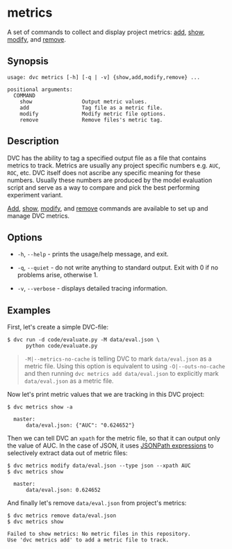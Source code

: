 # metrics

A set of commands to collect and display project metrics:
[add](/doc/commands-reference/metrics/add),
[show](/doc/commands-reference/metrics/show),
[modify](/doc/commands-reference/metrics/modify), and
[remove](/doc/commands-reference/metrics/remove).

## Synopsis

```usage
usage: dvc metrics [-h] [-q | -v] {show,add,modify,remove} ...

positional arguments:
  COMMAND
    show                Output metric values.
    add                 Tag file as a metric file.
    modify              Modify metric file options.
    remove              Remove files's metric tag.
```

## Description

DVC has the ability to tag a specified output file as a file that contains
metrics to track. Metrics are usually any project specific numbers e.g. `AUC`,
`ROC`, etc. DVC itself does not ascribe any specific meaning for these numbers.
Usually these numbers are produced by the model evaluation script and serve as a
way to compare and pick the best performing experiment variant.

[Add](/doc/commands-reference/metrics/add),
[show](/doc/commands-reference/metrics/show),
[modify](/doc/commands-reference/metrics/modify), and
[remove](/doc/commands-reference/metrics/remove) commands are available to set
up and manage DVC metrics.

## Options

- `-h`, `--help` - prints the usage/help message, and exit.

- `-q`, `--quiet` - do not write anything to standard output. Exit with 0 if no
  problems arise, otherwise 1.

- `-v`, `--verbose` - displays detailed tracing information.

## Examples

First, let's create a simple DVC-file:

```dvc
$ dvc run -d code/evaluate.py -M data/eval.json \
      python code/evaluate.py
```

> `-M|--metrics-no-cache` is telling DVC to mark `data/eval.json` as a metric
> file. Using this option is equivalent to using `-O|--outs-no-cache` and then
> running `dvc metrics add data/eval.json` to explicitly mark `data/eval.json`
> as a metric file.

Now let's print metric values that we are tracking in this DVC project:

```dvc
$ dvc metrics show -a

  master:
      data/eval.json: {"AUC": "0.624652"}
```

Then we can tell DVC an `xpath` for the metric file, so that it can output only
the value of AUC. In the case of JSON, it uses
[JSONPath expressions](https://goessner.net/articles/JsonPath/index.html) to
selectively extract data out of metric files:

```dvc
$ dvc metrics modify data/eval.json --type json --xpath AUC
$ dvc metrics show

  master:
      data/eval.json: 0.624652
```

And finally let's remove `data/eval.json` from project's metrics:

```dvc
$ dvc metrics remove data/eval.json
$ dvc metrics show

Failed to show metrics: No metric files in this repository.
Use 'dvc metrics add' to add a metric file to track.
```
